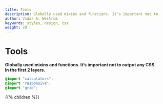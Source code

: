 ```yaml
---
title: Tools
description: Globally used mixins and functions. It’s important not to output any CSS in the first 2 layers.
author: Vidar A. Westrum
keywords: styles, design, css
weight: 20
---
```


# Tools

**Globally used mixins and functions. It’s important not to output any CSS in the first 2 layers.**

```scss
@import "calculators";
@import "responsive";
@import "grid";
```

{{% children  %}}
